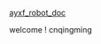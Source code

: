 [ayxf_robot_doc](https://ti5z9w2m1c8.feishu.cn/wiki/RHtcwWzw5iqk4YkRgMTcYTfanTf)

welcome ! cnqingming
